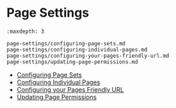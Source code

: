 # Page Settings

```{toctree}
:maxdepth: 3

page-settings/configuring-page-sets.md
page-settings/configuring-individual-pages.md
page-settings/configuring-your-pages-friendly-url.md
page-settings/updating-page-permissions.md
```

* [Configuring Page Sets](./page-settings/configuring-page-sets.md)
* [Configuring Individual Pages](./page-settings/configuring-individual-pages.md)
* [Configuring your Pages Friendly URL](./page-settings/configuring-your-pages-friendly-url.md)
* [Updating Page Permissions](./page-settings/updating-page-permissions.md)
